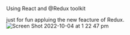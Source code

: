 Using React and @Redux toolkit  


just for fun appluing the new feacture  of Redux. ![Screen Shot 2022-10-04 at 1 22 47 pm](https://user-images.githubusercontent.com/87931081/193741147-2230b425-7c9d-425f-98da-18973ad520e2.png)



